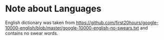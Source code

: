# Note about Languages

English dictionary was taken from https://github.com/first20hours/google-10000-english/blob/master/google-10000-english-no-swears.txt and contains no swear words.
